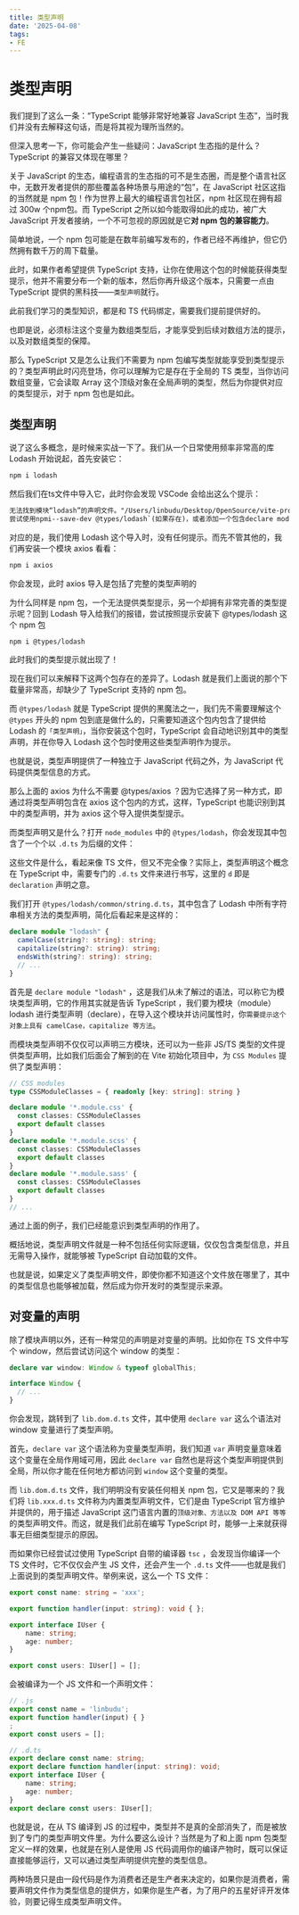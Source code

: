 ```yaml
---
title: 类型声明
date: '2025-04-08'
tags:
- FE
---
```


# 类型声明

我们提到了这么一条：“TypeScript 能够非常好地兼容 JavaScript 生态”，当时我们并没有去解释这句话，而是将其视为理所当然的。

但深入思考一下，你可能会产生一些疑问：JavaScript 生态指的是什么？TypeScript 的兼容又体现在哪里？

关于 JavaScript 的生态，编程语言的生态指的可不是生态圈，而是整个语言社区中，无数开发者提供的那些覆盖各种场景与用途的“包”，在 JavaScript 社区这指的当然就是 npm 包！作为世界上最大的编程语言包社区，npm 社区现在拥有超过 300w 个npm包。而 TypeScript 之所以如今能取得如此的成功，被广大 JavaScript 开发者接纳，一个不可忽视的原因就是它**对 npm 包的兼容能力**。

简单地说，一个 npm 包可能是在数年前编写发布的，作者已经不再维护，但它仍然拥有数千万的周下载量。

此时，如果作者希望提供 TypeScript 支持，让你在使用这个包的时候能获得类型提示，他并不需要分布一个新的版本，然后你再升级这个版本，只需要一点由 TypeScript 提供的黑科技——`类型声明`就行。

此前我们学习的类型知识，都是和 TS 代码绑定，需要我们提前提供好的。

也即是说，必须标注这个变量为数组类型后，才能享受到后续对数组方法的提示，以及对数组类型的保障。

那么 TypeScript 又是怎么让我们不需要为 npm 包编写类型就能享受到类型提示的？类型声明此时闪亮登场，你可以理解为它是存在于全局的 TS 类型，当你访问数组变量，它会读取 Array 这个顶级对象在全局声明的类型，然后为你提供对应的类型提示，对于 npm 包也是如此。

## 类型声明

说了这么多概念，是时候来实战一下了。我们从一个日常使用频率非常高的库 Lodash 开始说起，首先安装它：

``` bash 
npm i lodash
```

然后我们在ts文件中导入它，此时你会发现 VSCode 会给出这么个提示：

``` txt
无法找到模块“lodash”的声明文件。"/Users/linbudu/Desktop/0penSource/vite-project/node modules/.pnpm/lodash@4.17.21/node modules/lodash/lodasl隐式拥有"any"类型。
尝试使用npmi--save-dev @types/lodash`(如果存在)，或者添加一个包含declare module 'lodash';的新声明(.d.ts)文件 ts(7016)
```

对应的是，我们使用 Lodash 这个导入时，没有任何提示。而先不管其他的，我们再安装一个模块 axios 看看：

``` bash 
npm i axios
```

你会发现，此时 axios 导入是包括了完整的类型声明的

为什么同样是 npm 包，一个无法提供类型提示，另一个却拥有非常完善的类型提示呢？回到 Lodash 导入给我们的报错，尝试按照提示安装下 @types/lodash 这个 npm 包

``` bash 
npm i @types/lodash
```

此时我们的类型提示就出现了！

现在我们可以来解释下这两个包存在的差异了。Lodash 就是我们上面说的那个下载量非常高，却缺少了 TypeScript 支持的 npm 包。

而 `@types/lodash` 就是 TypeScript 提供的黑魔法之一，我们先不需要理解这个 `@types` 开头的 npm 包到底是做什么的，只需要知道这个包内包含了提供给 Lodash 的`「类型声明」`，当你安装这个包时，TypeScript 会自动地识别其中的类型声明，并在你导入 Lodash 这个包时使用这些类型声明作为提示。

也就是说，类型声明提供了一种独立于 JavaScript 代码之外，为 JavaScript 代码提供类型信息的方式。

那么上面的 axios 为什么不需要 @types/axios ？因为它选择了另一种方式，即通过将类型声明包含在 axios 这个包内的方式，这样，TypeScript 也能识别到其中的类型声明，并为 axios 这个导入提供类型提示。

而类型声明又是什么？打开 `node_modules` 中的 `@types/lodash`，你会发现其中包含了一个个以 `.d.ts` 为后缀的文件：

这些文件是什么，看起来像 TS 文件，但又不完全像？实际上，类型声明这个概念在 TypeScript 中，需要专门的 `.d.ts` 文件来进行书写，这里的 `d` 即是 `declaration` 声明之意。

我们打开 `@types/lodash/common/string.d.ts`，其中包含了 Lodash 中所有字符串相关方法的类型声明，简化后看起来是这样的：

``` typescript
declare module "lodash" {
  camelCase(string?: string): string;
  capitalize(string?: string): string;
  endsWith(string?: string): string;
  // ...
}
```

首先是 `declare module "lodash"` ，这是我们从未了解过的语法，可以称它为模块类型声明，它的作用其实就是告诉 TypeScript ，我们要为模块（module）lodash 进行类型声明（declare），在导入这个模块并访问属性时，你`需要提示这个对象上具有 camelCase，capitalize 等方法`。

而模块类型声明不仅仅可以声明三方模块，还可以为一些非 JS/TS 类型的文件提供类型声明，比如我们后面会了解到的在 Vite 初始化项目中，为 `CSS Modules` 提供了类型声明：

``` typescript
// CSS modules
type CSSModuleClasses = { readonly [key: string]: string }

declare module '*.module.css' {
  const classes: CSSModuleClasses
  export default classes
}
declare module '*.module.scss' {
  const classes: CSSModuleClasses
  export default classes
}
declare module '*.module.sass' {
  const classes: CSSModuleClasses
  export default classes
}
// ...
```

通过上面的例子，我们已经能意识到类型声明的作用了。

概括地说，类型声明文件就是一种不包括任何实际逻辑，仅仅包含类型信息，并且无需导入操作，就能够被 TypeScript 自动加载的文件。

也就是说，如果定义了类型声明文件，即使你都不知道这个文件放在哪里了，其中的类型信息也能够被加载，然后成为你开发时的类型提示来源。

## 对变量的声明

除了模块声明以外，还有一种常见的声明是对变量的声明。比如你在 TS 文件中写个 window，然后尝试访问这个 window 的类型：

``` typescript
declare var window: Window & typeof globalThis;

interface Window {
  // ...
}
```

你会发现，跳转到了 `lib.dom.d.ts` 文件，其中使用 `declare var` 这么个语法对 window 变量进行了类型声明。

首先，`declare var` 这个语法称为变量类型声明，我们知道 `var` 声明变量意味着这个变量在全局作用域可用，因此 `declare var` 自然也是将这个类型声明提供到全局，所以你才能在任何地方都访问到 `window` 这个变量的类型。

而 `lib.dom.d.ts` 文件，我们明明没有安装任何相关 npm 包，它又是哪来的？我们将 `lib.xxx.d.ts` 文件称为内置类型声明文件，它们是由 TypeScript 官方维护并提供的，用于描述 JavaScript 这门语言内置的`顶级对象、方法以及 DOM API 等等`的类型声明文件。而这，就是我们此前在编写 TypeScript 时，能够一上来就获得事无巨细类型提示的原因。

而如果你已经尝试过使用 TypeScript 自带的编译器 `tsc` ，会发现当你编译一个 TS 文件时，它不仅仅会产生 JS 文件，还会产生一个 `.d.ts` 文件——也就是我们上面说到的类型声明文件。举例来说，这么一个 TS 文件：

``` typescript
export const name: string = 'xxx';

export function handler(input: string): void { };

export interface IUser {
    name: string;
    age: number;
}

export const users: IUser[] = [];
```

会被编译为一个 JS 文件和一个声明文件：

``` typescript
// .js
export const name = 'linbudu';
export function handler(input) { }
;
export const users = [];

// .d.ts
export declare const name: string;
export declare function handler(input: string): void;
export interface IUser {
    name: string;  
    age: number;
}
export declare const users: IUser[];
```

也就是说，在从 TS 编译到 JS 的过程中，类型并不是真的全部消失了，而是被放到了专门的类型声明文件里。为什么要这么设计？当然是为了和上面 npm 包类型定义一样的效果，也就是在别人是使用 JS 代码调用你的编译产物时，既可以保证直接能够运行，又可以通过类型声明提供完整的类型信息。

两种场景只是由一段代码是作为消费者还是生产者来决定的，如果你是消费者，需要声明文件作为类型信息的提供方，如果你是生产者，为了用户的五星好评开发体验，则要记得生成类型声明文件。

























































































































































